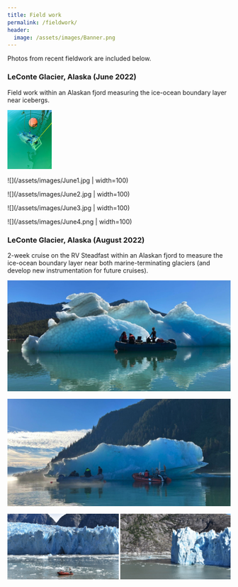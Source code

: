 ```yaml
---
title: Field work
permalink: /fieldwork/
header:
  image: /assets/images/Banner.png
---
```



Photos from recent fieldwork are included below.

### LeConte Glacier, Alaska (June 2022)

Field work within an Alaskan fjord measuring the ice-ocean boundary layer near icebergs.

<img src="/assets/images/June1.jpg" width="100">

![](/assets/images/June1.jpg | width=100)

![](/assets/images/June2.jpg | width=100)

![](/assets/images/June3.jpg | width=100)

![](/assets/images/June4.png | width=100)


### LeConte Glacier, Alaska (August 2022)

2-week cruise on the RV Steadfast within an Alaskan fjord to measure the ice-ocean boundary layer near both marine-terminating glaciers (and develop new instrumentation for future cruises).

![](/assets/images/Aug1.png)

![](/assets/images/Aug2.png)

![](/assets/images/Aug3.png)



  
